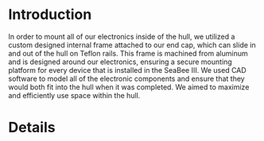 # Introduction #

In order to mount all of our electronics inside of the hull, we utilized a custom designed internal frame attached to our end cap, which can slide in and out of the hull on Teflon rails. This frame is machined from aluminum and is designed around our electronics, ensuring a secure mounting platform for every device that is installed in the SeaBee III. We used CAD software to model all of the electronic components and ensure that they would both fit into the hull when it was completed. We aimed to maximize and efficiently use space within the hull.


# Details #